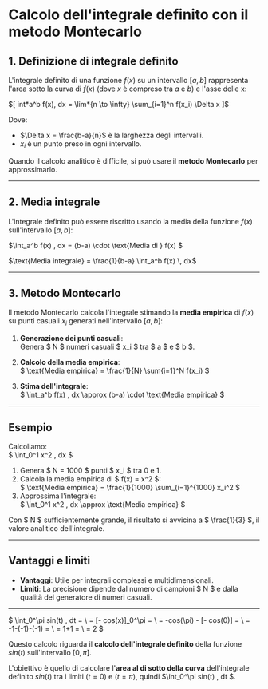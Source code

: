 # Calcolo dell'integrale definito con il metodo Montecarlo

## 1. Definizione di integrale definito

L'integrale definito di una funzione $f(x)$ su un intervallo $[a, b]$ rappresenta l'area sotto la curva di $f(x)$ (dove $x$ è compreso tra $a$ e $b$) e l'asse delle x:

$[
int*a^b f(x), dx = \lim*{n \to \infty} \sum_{i=1}^n f(x_i) \Delta x
]$

Dove:

-   $\Delta x = \frac{b-a}{n}$ è la larghezza degli intervalli.
-   $x_i$ è un punto preso in ogni intervallo.

Quando il calcolo analitico è difficile, si può usare il **metodo Montecarlo** per approssimarlo.

---

## 2. Media integrale

L'integrale definito può essere riscritto usando la media della funzione $f(x)$ sull'intervallo $[a, b]$:

$\int_a^b f(x) \, dx = (b-a) \cdot \text{Media di } f(x)
$

$\text{Media integrale} = \frac{1}{b-a} \int_a^b f(x) \, dx$

---

## 3. Metodo Montecarlo

Il metodo Montecarlo calcola l'integrale stimando la **media empirica** di $f(x)$ su punti casuali $x_i$ generati nell'intervallo $[a, b]$:

1. **Generazione dei punti casuali**:  
   Genera $ N $ numeri casuali $ x_i $ tra $ a $ e $ b $.

2. **Calcolo della media empirica**:  
   $
   \text{Media empirica} = \frac{1}{N} \sum{i=1}^N f(x_i)
   $

3. **Stima dell'integrale**:  
   $
   \int_a^b f(x) \, dx \approx (b-a) \cdot \text{Media empirica}
   $

---

## Esempio

Calcoliamo:  
$
\int_0^1 x^2 \, dx
$

1. Genera $ N = 1000 $ punti $ x_i $ tra 0 e 1.
2. Calcola la media empirica di $ f(x) = x^2 $:  
   $
   \text{Media empirica} = \frac{1}{1000} \sum\_{i=1}^{1000} x_i^2
   $
3. Approssima l'integrale:  
   $
   \int_0^1 x^2 \, dx \approx \text{Media empirica}
   $

Con $ N $ sufficientemente grande, il risultato si avvicina a $ \frac{1}{3} $, il valore analitico dell'integrale.

---

## Vantaggi e limiti

-   **Vantaggi**: Utile per integrali complessi e multidimensionali.
-   **Limiti**: La precisione dipende dal numero di campioni $ N $ e dalla qualità del generatore di numeri casuali.

---

$
\int_0^\pi sin(t) \, dt = \\ = [- cos(x)]_0^\pi = \\ = -cos(\pi) - [- cos(0)] = \\ = -1-(-1)-(-1) = \\ = 1+1 = \\ = 2
$

Questo calcolo riguarda il **calcolo dell'integrale definito** della funzione $sin(t)$ sull'intervallo $[0,\pi]$.

L'obiettivo è quello di calcolare l'**area al di sotto della curva** dell'integrale definito $sin(t)$ tra i limiti $(t = 0)$ e $(t = \pi)$, quindi $\int_0^\pi sin(t) \, dt $.
